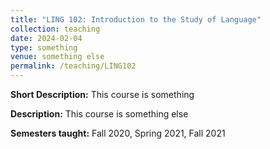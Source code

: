 ```yaml
---
title: "LING 102: Introduction to the Study of Language"
collection: teaching
date: 2024-02-04 
type: something
venue: something else
permalink: /teaching/LING102
---
```

**Short Description:** This course is something

**Description:** This course is something else

**Semesters taught:** Fall 2020, Spring 2021, Fall 2021